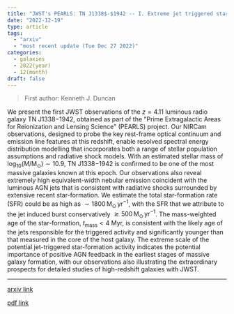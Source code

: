 ```yaml
---
title: "JWST's PEARLS: TN J1338$-$1942 -- I. Extreme jet triggered star-formation in a $z=4.11$ luminous radio galaxy"
date: "2022-12-19"
type: article
tags:
  - "arxiv"
  - "most recent update (Tue Dec 27 2022)"
categories:
  - galaxies
  - 2022(year)
  - 12(month)
draft: false
---
```


> First author: Kenneth J. Duncan

 We present the first JWST observations of the $z=4.11$ luminous radio galaxy
TN J1338$-$1942, obtained as part of the "Prime Extragalactic Areas for
Reionization and Lensing Science" (PEARLS) project. Our NIRCam observations,
designed to probe the key rest-frame optical continuum and emission line
features at this redshift, enable resolved spectral energy distribution
modelling that incorporates both a range of stellar population assumptions and
radiative shock models. With an estimated stellar mass of
$\log_{10}(M/\text{M}_{\odot}) \sim 10.9$, TN J1338$-$1942 is confirmed to be
one of the most massive galaxies known at this epoch. Our observations also
reveal extremely high equivalent-width nebular emission coincident with the
luminous AGN jets that is consistent with radiative shocks surrounded by
extensive recent star-formation. We estimate the total star-formation rate
(SFR) could be as high as $\sim1800\,\text{M}_{\odot}\,\text{yr}^{-1}$, with
the SFR that we attribute to the jet induced burst conservatively
$\gtrsim500\,\text{M}_{\odot}\,\text{yr}^{-1}$. The mass-weighted age of the
star-formation, $t_{\text{mass}} <4$ Myr, is consistent with the likely age of
the jets responsible for the triggered activity and significantly younger than
that measured in the core of the host galaxy. The extreme scale of the
potential jet-triggered star-formation activity indicates the potential
importance of positive AGN feedback in the earliest stages of massive galaxy
formation, with our observations also illustrating the extraordinary prospects
for detailed studies of high-redshift galaxies with JWST.

---
[arxiv link](http://arxiv.org/abs/2212.09769v1)

[pdf link](http://arxiv.org/pdf/2212.09769v1)